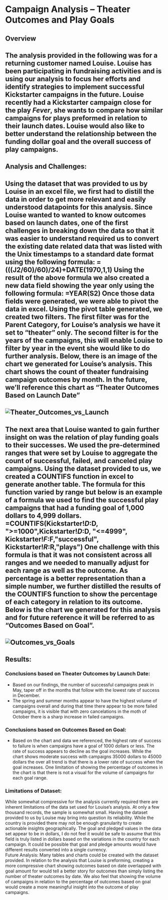 # Campaign Analysis – Theater Outcomes and Play Goals
## Overview
The analysis provided in the following was for a returning customer named Louise. Louise has been participating in fundraising activities and is using our analysis to focus her efforts and identify strategies to implement successful Kickstarter campaigns in the future. 
Louise recently had a Kickstarter campaign close for the play *Fever*, she wants to compare how similar campaigns for plays preformed in relation to their launch dates. Louise would also like to better understand the relationship between the funding dollar goal and the overall success of play campaigns. 
---
## Analysis and Challenges: 
Using the dataset that was provided to us by Louise in an excel file, we first had to distill the data in order to get more relevant and easily understood datapoints for this analysis. Since Louise wanted to wanted to know outcomes based on launch dates, one of the first challenges in breaking down the data so that it was easier to understand required us to convert the existing date related data that was listed with the Unix timestamps to a standard date format using the following formula:
=(((J2/60)/60)/24)+DATE(1970,1,1)
Using the result of the above formula we also created a new data field showing the year only using the following formula: 
=YEAR(S2)
Once those data fields were generated, we were able to pivot the data in excel. Using the pivot table generated, we created two filters. The first filter was for the Parent Category, for Louise’s analysis we have it set to “theater” only. The second filter is for the years of the campaigns, this will enable Louise to filter by year in the event she would like to do further analysis. 
Below, there is an image of the chart we generated for Louise’s analysis. This chart shows the count of theater fundraising campaign outcomes by month. In the future, we’ll reference this chart as “Theater Outcomes Based on Launch Date” 
---
![Theater_Outcomes_vs_Launch](https://user-images.githubusercontent.com/90698381/134994790-e5949fdc-358e-4fc4-a555-3743e23be6ee.png)
---
The next area that Louise wanted to gain further insight on was the relation of play funding goals to their successes. We used the pre-determined ranges that were set by Louise to aggregate the count of successful, failed, and canceled play campaigns. Using the dataset provided to us, we created a COUNTIFS function in excel to generate another table. The formula for this function varied by range but below is an example of a formula we used to find the successful play campaigns that had a funding goal of 1,000 dollars to 4,999 dollars. 
=COUNTIFS(Kickstarter!$D:$D, ">=1000",Kickstarter!$D:$D, "<=4999", Kickstarter!$F:$F,"successful", Kickstarter!$R:$R,"plays")
One challenge with this formula is that it was not consistent across all ranges and we needed to manually adjust for each range as well as the outcome. 
As percentage is a better representation than a simple number, we further distilled the results of the COUNTIFS function to show the percentage of each category in relation to its outcome. Below is the chart we generated for this analysis and for future reference it will be referred to as “Outcomes Based on Goal”. 
---
![Outcomes_vs_Goals](https://user-images.githubusercontent.com/90698381/134994833-9b2e6a28-8285-4590-8202-4ffd3e70fb56.png)
---
## Results: 
### Conclusions based on Theater Outcomes by Launch Date: 
- Based on our findings, the number of successful campaigns peak in May, taper off in the months that follow with the lowest rate of success in December. 
- The spring and summer months appear to have the highest volume of campaigns overall and during that time there appear to be more failed campaigns, it is visible that with zero cancelations in the moth of October there is a sharp increase in failed campaigns. 
### Conclusions based on Outcomes Based on Goal:
- Based on the chart and data we referenced, the highest rate of success to failure is when campaigns have a goal of 1000 dollars or less. The rate of success appears to decline as the goal increases. While the chart shows moderate success with campaigns 35000 dollars to 45000 dollars the over all trend is that there is a lower rate of success when the goal increases. One limitation of showing the percentage of outcomes in the chart is that there is not a visual for the volume of campaigns for each goal range. 
### Limitations of Dataset: 
While somewhat compressive for the analysis currently required there are inherent limitations of the data set used for Louise’s analysis. At only a few thousand records, the sample is somewhat small. Having the dataset provided to us by Louise may bring into question its reliability. While the country is provided there may not be enough granularity to create actionable insights geographically. The goal and pledged values in the data set appear to be in dollars, I do not feel it would be safe to assume that this field is truly listed in dollars based on the variations in the country for each campaign. It could be possible that goal and pledge amounts would have different results converted into a single currency.  
Future Analysis: 
Many tables and charts could be created with the dataset provided. In relation to the analysis that Louise is preforming, creating a more compressive chart showing outcomes based on date overlapped with goal amount for would tell a better story for outcomes than simply listing the number of theater outcomes by date. We also feel that showing the volume of campaigns in relation to the percentage of outcomes based on goal would create a more meaningful insight into the outcome of play campaigns.
